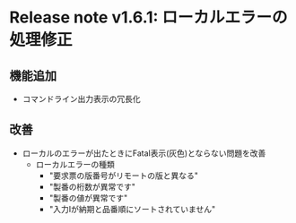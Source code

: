 # Release note v1.6.1: ローカルエラーの処理修正

## 機能追加
- コマンドライン出力表示の冗長化

## 改善
- ローカルのエラーが出たときにFatal表示(灰色)とならない問題を改善
    - ローカルエラーの種類
        - "要求票の版番号がリモートの版と異なる"
        - "製番の桁数が異常です"
        - "製番の値が異常です"
        - "入力Iが納期と品番順にソートされていません"
